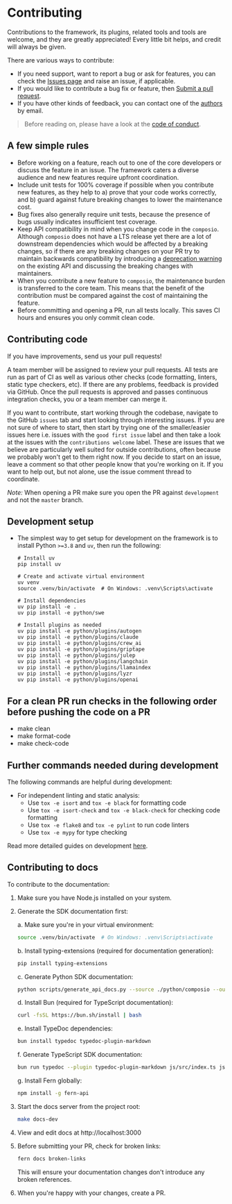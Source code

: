 # Contributing

Contributions to the framework, its plugins, related tools and tools are welcome, and they are greatly appreciated! Every little bit helps, and credit will always be given.

There are various ways to contribute:

- If you need support, want to report a bug or ask for features, you can check the [Issues page](https://github.com/composiohq/composio/issues) and raise an issue, if applicable.
- If you would like to contribute a bug fix or feature, then [Submit a pull request](https://github.com/composiohq/composio/pulls).
- If you have other kinds of feedback, you can contact one of the [authors](https://github.com/composiohq/composio/blob/master/AUTHORS.md) by email.

> Before reading on, please have a look at the [code of conduct](https://github.com/composiohq/composio/blob/master/CODE_OF_CONDUCT.md).

## A few simple rules

- Before working on a feature, reach out to one of the core developers or discuss the feature in an issue. The framework caters a diverse audience and new features require upfront coordination.
- Include unit tests for 100% coverage if possible when you contribute new features, as they help to a) prove that your code works correctly, and b) guard against future breaking changes to lower the maintenance cost.
- Bug fixes also generally require unit tests, because the presence of bugs usually indicates insufficient test coverage.
- Keep API compatibility in mind when you change code in the `composio`. Although `composio` does not have a LTS release yet there are a lot of downstream dependencies which would be affected by a breaking changes, so if there are any breaking changes on your PR try to maintain backwards compatibility by introducing a [deprecation warning](https://github.com/composiohq/composio/blob/master/python/composio/utils/decorators.py#L15) on the existing API and discussing the breaking changes with maintainers.
- When you contribute a new feature to `composio`, the maintenance burden is transferred to the core team. This means that the benefit of the contribution must be compared against the cost of maintaining the feature.
- Before committing and opening a PR, run all tests locally. This saves CI hours and ensures you only commit clean code.

## Contributing code

If you have improvements, send us your pull requests!

A team member will be assigned to review your pull requests. All tests are run as part of CI as well as various other checks (code formatting, linters, static type checkers, etc). If there are any problems, feedback is provided via GitHub. Once the pull requests is approved and passes continuous integration checks, you or a team member can merge it.

If you want to contribute, start working through the codebase, navigate to the GitHub `issues` tab and start looking through interesting issues. If you are not sure of where to start, then start by trying one of the smaller/easier issues here i.e. issues with the `good first issue` label and then take a look at the issues with the `contributions welcome` label. These are issues that we believe are particularly well suited for outside contributions, often because we probably won't get to them right now. If you decide to start on an issue, leave a comment so that other people know that you're working on it. If you want to help out, but not alone, use the issue comment thread to coordinate.

*Note:* When opening a PR make sure you open the PR against `development` and not the `master` branch.

## Development setup

- The simplest way to get setup for development on the framework is to install Python `>=3.8` and `uv`, then run the following:

      # Install uv
      pip install uv
      
      # Create and activate virtual environment
      uv venv
      source .venv/bin/activate  # On Windows: .venv\Scripts\activate
      
      # Install dependencies
      uv pip install -e .
      uv pip install -e python/swe
      
      # Install plugins as needed
      uv pip install -e python/plugins/autogen
      uv pip install -e python/plugins/claude
      uv pip install -e python/plugins/crew_ai
      uv pip install -e python/plugins/griptape
      uv pip install -e python/plugins/julep
      uv pip install -e python/plugins/langchain
      uv pip install -e python/plugins/llamaindex
      uv pip install -e python/plugins/lyzr
      uv pip install -e python/plugins/openai

##  For a clean PR run checks in the following order before pushing the code on a PR

- make clean
- make format-code
- make check-code

## Further commands needed during development

The following commands are helpful during development:

- For independent linting and static analysis:
  - Use `tox -e isort` and `tox -e black` for formatting code
  - Use `tox -e isort-check` and `tox -e black-check` for checking code formatting
  - Use `tox -e flake8` and `tox -e pylint` to run code linters
  - Use `tox -e mypy` for type checking

Read more detailed guides on development [here](python/docs/development.md).

## Contributing to docs

To contribute to the documentation:

1. Make sure you have Node.js installed on your system.

2. Generate the SDK documentation first:
   
   a. Make sure you're in your virtual environment:
   ```bash
   source .venv/bin/activate  # On Windows: .venv\Scripts\activate
   ```
   
   b. Install typing-extensions (required for documentation generation):
   ```bash
   pip install typing-extensions
   ```
   
   c. Generate Python SDK documentation:
   ```bash
   python scripts/generate_api_docs.py --source ./python/composio --output ./fern/sdk
   ```
   
   d. Install Bun (required for TypeScript documentation):
   ```bash
   curl -fsSL https://bun.sh/install | bash
   ```
   
   e. Install TypeDoc dependencies:
   ```bash
   bun install typedoc typedoc-plugin-markdown
   ```
   
   f. Generate TypeScript SDK documentation:
   ```bash
   bun run typedoc --plugin typedoc-plugin-markdown js/src/index.ts js/src/sdk/index.ts --out ./fern/sdk/composio/js --skipErrorChecking
   ```
   
   g. Install Fern globally:
   ```bash
   npm install -g fern-api
   ```

3. Start the docs server from the project root:
   ```bash
   make docs-dev
   ```

4. View and edit docs at http://localhost:3000

5. Before submitting your PR, check for broken links:
   ```bash
   fern docs broken-links
   ```
   This will ensure your documentation changes don't introduce any broken references.

6. When you're happy with your changes, create a PR.

